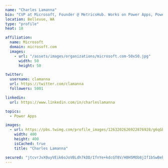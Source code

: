 ```yaml
---
name: "Charles Lamanna"
bio: "CVP at Microsoft, Founder @ MetricsHub. Works on Power Apps, Power Automate, Power Virtual Agent, Common Data Service and Dynamics 365."
location: Bellevue, WA
type: "profile"
heat: 18

affiliation:
  name: Microsoft
  domain: microsoft.com
  images:
    - url: "/assets/images/organizations/microsoft.com-50x50.jpg"
      width: 50
      height: 50

twitter:
  username: clamanna
  url: https://twitter.com/clamanna
  followers: 5001

linkedin:
  url: https://www.linkedin.com/in/charleslamanna

topics:
  - Power Apps

images:
  - url: https://pbs.twimg.com/profile_images/1263202626922876928/g6qGbHZ-_400x400.jpg
    width: 400
    height: 400
    isCached: true
    title: "Charles Lamanna"

secured: "jtcvrJvX0uyVEik6oJoVBLdh7kDD/IfnYe+kdcGT8V/H8HSMOb8jIf1bSwBekSpLiN9cTYglrqXvETlWrjiTsAKlR0TQhw3WLiwX88ZJmGQMhq6+5Lc2lPUpF55U4rWvf64Qub3FXj+pcFZ78scDPpmnH/TU8zIsiFe5kvNXs/ksZli5VU3dPdc3DDaG3M+spEzya1I+QRKdiZsfzlmhKpJ7X3Z0eXAVzJrP90De2nDuQRvYaJVdNYX9ChD3ThFBQjAMpI/7Kw8bXhjo1pAsdJtPDQQ4uioOiqytPpw5qad5xZ/EIBr0pZAGZLlYne5brbUwrdMzDMuXxLZKXVDKBU5qRsWreaY2l40ukGca57e/g4SBz26+mPtAHiTRz0ANGoqu3/LQ5aa/MG6ndLQDazNODJVKZJkeKoSuA9bhKu0=;HEaWxoKJH+B3HVVzmvF5oQ=="
---
```


